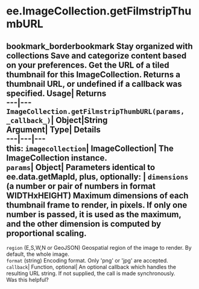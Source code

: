  
#  ee.ImageCollection.getFilmstripThumbURL 
bookmark_borderbookmark Stay organized with collections  Save and categorize content based on your preferences.
Get the URL of a tiled thumbnail for this ImageCollection. 
Returns a thumbnail URL, or undefined if a callback was specified.
Usage| Returns  
---|---  
`ImageCollection.getFilmstripThumbURL(params,  _callback_)`| Object|String  
Argument| Type| Details  
---|---|---  
this: `imagecollection`| ImageCollection| The ImageCollection instance.  
`params`| Object| Parameters identical to ee.data.getMapId, plus, optionally:  | ` dimensions ` (a number or pair of numbers in format WIDTHxHEIGHT) Maximum dimensions of each thumbnail frame to render, in pixels. If only one number is passed, it is used as the maximum, and the other dimension is computed by proportional scaling.  
---  
` region ` (E,S,W,N or GeoJSON) Geospatial region of the image to render. By default, the whole image.  
` format ` (string) Encoding format. Only 'png' or 'jpg' are accepted.  
`callback`| Function, optional| An optional callback which handles the resulting URL string. If not supplied, the call is made synchronously.  
Was this helpful?
